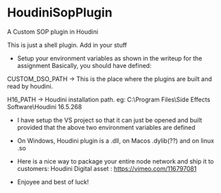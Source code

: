 
# HoudiniSopPlugin

A Custom SOP plugin in Houdini

This is just a shell plugin. Add in your stuff

* Setup your environment variables as shown in the writeup for the assignment
Basically, you should have defined:

CUSTOM_DSO_PATH -> This is the place where the plugins are built and read by houdini.

H16_PATH -> Houdini installation path. eg: C:\Program Files\Side Effects Software\Houdini 16.5.268

* I have setup the VS project so that it can just be opened and built provided that the above two environment variables are defined

* On Windows, Houdini plugin is a .dll, on Macos .dylib(??) and on linux .so

* Here is a nice way to package your entire node network and ship it to customers:
Houdini Digital asset : https://vimeo.com/116797081

* Enjoyee and best of luck!

